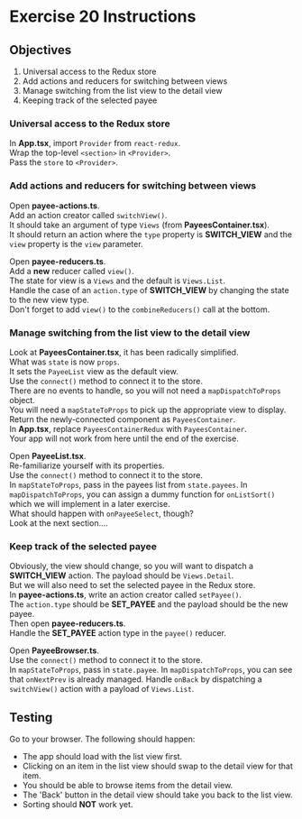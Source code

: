 # Exercise 20 Instructions
## Objectives
1) Universal access to the Redux store  
2) Add actions and reducers for switching between views  
3) Manage switching from the list view to the detail view  
4) Keeping track of the selected payee

### Universal access to the Redux store

In **App.tsx**, import `Provider` from `react-redux`.  
Wrap the top-level `<section>` in `<Provider>`.  
Pass the `store` to `<Provider>`. 

### Add actions and reducers for switching between views

Open **payee-actions.ts**.  
Add an action creator called `switchView()`.  
It should take an argument of type `Views` (from **PayeesContainer.tsx**).  
It should return an action where the `type` property is **SWITCH_VIEW** and 
the `view` property is the `view` parameter.

Open **payee-reducers.ts**.  
Add a **new** reducer called `view()`.  
The state for view is a `Views` and the default is `Views.List`.  
Handle the case of an `action.type` of **SWITCH_VIEW** by changing the state
to the new view type.  
Don't forget to add `view()` to the `combineReducers()` call at the bottom.  

### Manage switching from the list view to the detail view

Look at **PayeesContainer.tsx**, it has been radically simplified.  
What was `state` is now `props`.  
It sets the `PayeeList` view as the default view.  
Use the `connect()` method to connect it to the store.  
There are no events to handle, so you will not need a `mapDispatchToProps` object.  
You will need a `mapStateToProps` to pick up the appropriate view to display.  
Return the newly-connected component as `PayeesContainer`.  
In **App.tsx**, replace `PayeesContainerRedux` with `PayeesContainer`.  
Your app will not work from here until the end of the exercise.

Open **PayeeList.tsx**.  
Re-familiarize yourself with its properties.  
Use the `connect()` method to connect it to the store.  
In `mapStateToProps`, pass in the payees list from `state.payees`.
In `mapDispatchToProps`, you can assign a dummy function for `onListSort()` which
we will implement in a later exercise.  
What should happen with `onPayeeSelect`, though?  
Look at the next section....

### Keep track of the selected payee
Obviously, the view should change, so you will want to dispatch a **SWITCH_VIEW**
action. The payload should be `Views.Detail`.  
But we will also need to set the selected payee in the Redux store.  
In **payee-actions.ts**, write an action creator called `setPayee()`.  
The `action.type` should be **SET_PAYEE** and the payload should be the new payee.  
Then open **payee-reducers.ts**.  
Handle the **SET_PAYEE** action type in the `payee()` reducer.  

Open **PayeeBrowser.ts**.  
Use the `connect()` method to connect it to the store.  
In `mapStateToProps`, pass in `state.payee`.
In `mapDispatchToProps`, you can see that `onNextPrev` is already managed. Handle
`onBack` by dispatching a `switchView()` action with a payload of `Views.List`.

## Testing

Go to your browser. The following should happen:  

- The app should load with the list view first.
- Clicking on an item in the list view should swap to the detail view for that item.
- You should be able to browse items from the detail view.
- The 'Back' button in the detail view should take you back to the list view.
- Sorting should **NOT** work yet.

